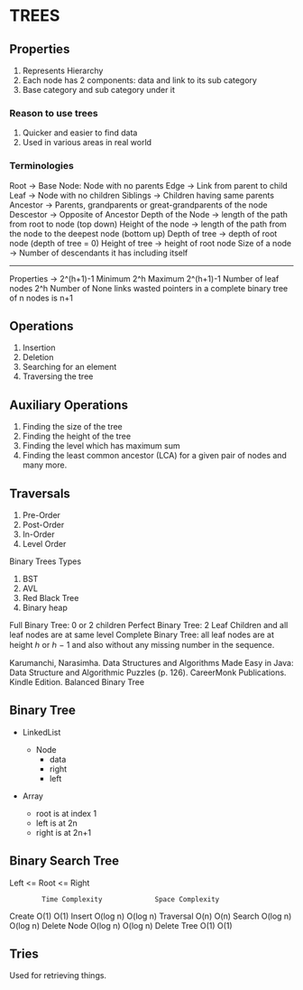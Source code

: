 # TREES

## Properties

1. Represents Hierarchy
2. Each node has 2 components: data and link to its sub category
3. Base category and sub category under it

### Reason to use trees

1. Quicker and easier to find data
2. Used in various areas in real world

### Terminologies

Root -> Base Node: Node with no parents
Edge -> Link from parent to child
Leaf -> Node with no children
Siblings -> Children having same parents
Ancestor -> Parents, grandparents or great-grandparents of the node
Descestor -> Opposite of Ancestor
Depth of the Node -> length of the path from root to node (top down)
Height of the node -> length of the path from the node to the deepest node (bottom up)
Depth of tree -> depth of root node (depth of tree = 0)
Height of tree -> height of root node
Size of a node -> Number of descendants it has including itself

-----------------------------------------------------
Properties -> 2^(h+1)-1
Minimum 2^h
Maximum 2^(h+1)-1
Number of leaf nodes 2^h
Number of None links wasted pointers in a complete binary tree of n nodes is n+1

## Operations

1. Insertion
2. Deletion
3. Searching for an element
4. Traversing the tree

## Auxiliary Operations

1. Finding the size of the tree
2. Finding the height of the tree
3. Finding the level which has maximum sum
4. Finding the least common ancestor (LCA) for a given pair of nodes and many more.

## Traversals

1. Pre-Order
2. Post-Order
3. In-Order
4. Level Order

Binary Trees Types

1. BST
2. AVL
3. Red Black Tree
4. Binary heap

Full Binary Tree: 0 or 2 children
Perfect Binary Tree: 2 Leaf Children and all leaf nodes are at same level
Complete Binary Tree: all leaf nodes are at height ℎ or ℎ − 1 and also without any missing number in the sequence.

Karumanchi, Narasimha. Data Structures and Algorithms Made Easy in Java: Data Structure and Algorithmic Puzzles (p. 126). CareerMonk Publications. Kindle Edition.
Balanced Binary Tree

## Binary Tree

- LinkedList
  - Node
    - data
    - right
    - left

- Array
  - root is at index 1
  - left is at 2n
  - right is at 2n+1

## Binary Search Tree

Left <= Root <= Right

            Time Complexity             Space Complexity
Create          O(1)                           O(1)
Insert          O(log n)                       O(log n)
Traversal       O(n)                           O(n)
Search          O(log n)                       O(log n)
Delete Node     O(log n)                       O(log n)
Delete Tree     O(1)                           O(1)

## Tries

Used for retrieving things.
